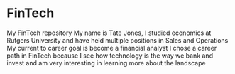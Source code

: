 # FinTech
My FinTech repository
My name is Tate Jones, I studied economics at Rutgers University and have held multiple positions in Sales and Operations
My current to career goal is become a financial analyst
I chose a career path in FinTech because I see how technology is the way we bank and invest and am very interesting in learning more about the landscape
